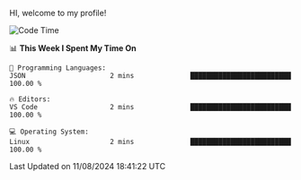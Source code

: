 HI, welcome to my profile!
<!--START_SECTION:waka-->
![Code Time](http://img.shields.io/badge/Code%20Time-1%2C869%20hrs%2014%20mins-blue)

📊 **This Week I Spent My Time On** 

```text
💬 Programming Languages: 
JSON                     2 mins              █████████████████████████   100.00 % 

🔥 Editors: 
VS Code                  2 mins              █████████████████████████   100.00 % 

💻 Operating System: 
Linux                    2 mins              █████████████████████████   100.00 % 
```


 Last Updated on 11/08/2024 18:41:22 UTC
<!--END_SECTION:waka-->
